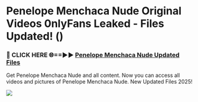 # Penelope Menchaca Nude Original Videos 0nlyFans Leaked - Files Updated! ()

<h3>🔴 CLICK HERE 🌐==►► <a href="https://tinyurl.com/2p9ay9w9" rel="nofollow">Penelope Menchaca Nude Updated Files</a></h3>

Get Penelope Menchaca Nude and all content. Now you can access all videos and pictures of Penelope Menchaca Nude. New Updated Files 2025!

[![](https://i.imgur.com/KQgVmj3.gif)](https://tinyurl.com/2p9ay9w9)

